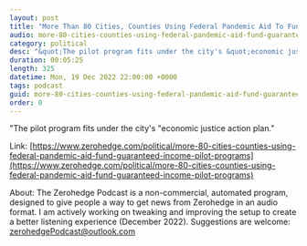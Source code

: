 ```yaml
---
layout: post
title: "More Than 80 Cities, Counties Using Federal Pandemic Aid To Fund Guaranteed Income Pilot Programs"
audio: more-80-cities-counties-using-federal-pandemic-aid-fund-guaranteed-income-pilot-programs-0
category: political
desc: "&quot;The pilot program fits under the city's &quot;economic justice action plan.&quot;"
duration: 00:05:25
length: 325
datetime: Mon, 19 Dec 2022 22:00:00 +0000
tags: podcast
guid: more-80-cities-counties-using-federal-pandemic-aid-fund-guaranteed-income-pilot-programs-0
order: 0
---
```

&quot;The pilot program fits under the city's &quot;economic justice action plan.&quot;

Link: [https://www.zerohedge.com/political/more-80-cities-counties-using-federal-pandemic-aid-fund-guaranteed-income-pilot-programs](https://www.zerohedge.com/political/more-80-cities-counties-using-federal-pandemic-aid-fund-guaranteed-income-pilot-programs)

About: The Zerohedge Podcast is a non-commercial, automated program, designed to give people a way to get news from Zerohedge in an audio format.  I am actively working on tweaking and improving the setup to create a better listening experience (December 2022).  Suggestions are welcome: [zerohedgePodcast@outlook.com](mailto:zerohedgePodcast@outlook.com)